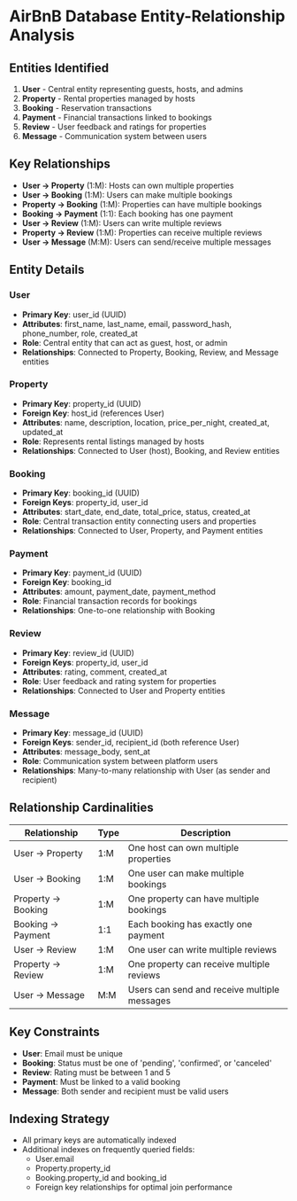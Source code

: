 # AirBnB Database Entity-Relationship Analysis

## Entities Identified

1. **User** - Central entity representing guests, hosts, and admins
2. **Property** - Rental properties managed by hosts
3. **Booking** - Reservation transactions
4. **Payment** - Financial transactions linked to bookings
5. **Review** - User feedback and ratings for properties
6. **Message** - Communication system between users

## Key Relationships

- **User → Property** (1:M): Hosts can own multiple properties
- **User → Booking** (1:M): Users can make multiple bookings
- **Property → Booking** (1:M): Properties can have multiple bookings
- **Booking → Payment** (1:1): Each booking has one payment
- **User → Review** (1:M): Users can write multiple reviews
- **Property → Review** (1:M): Properties can receive multiple reviews
- **User → Message** (M:M): Users can send/receive multiple messages

## Entity Details

### User
- **Primary Key**: user_id (UUID)
- **Attributes**: first_name, last_name, email, password_hash, phone_number, role, created_at
- **Role**: Central entity that can act as guest, host, or admin
- **Relationships**: Connected to Property, Booking, Review, and Message entities

### Property
- **Primary Key**: property_id (UUID)
- **Foreign Key**: host_id (references User)
- **Attributes**: name, description, location, price_per_night, created_at, updated_at
- **Role**: Represents rental listings managed by hosts
- **Relationships**: Connected to User (host), Booking, and Review entities

### Booking
- **Primary Key**: booking_id (UUID)
- **Foreign Keys**: property_id, user_id
- **Attributes**: start_date, end_date, total_price, status, created_at
- **Role**: Central transaction entity connecting users and properties
- **Relationships**: Connected to User, Property, and Payment entities

### Payment
- **Primary Key**: payment_id (UUID)
- **Foreign Key**: booking_id
- **Attributes**: amount, payment_date, payment_method
- **Role**: Financial transaction records for bookings
- **Relationships**: One-to-one relationship with Booking

### Review
- **Primary Key**: review_id (UUID)
- **Foreign Keys**: property_id, user_id
- **Attributes**: rating, comment, created_at
- **Role**: User feedback and rating system for properties
- **Relationships**: Connected to User and Property entities

### Message
- **Primary Key**: message_id (UUID)
- **Foreign Keys**: sender_id, recipient_id (both reference User)
- **Attributes**: message_body, sent_at
- **Role**: Communication system between platform users
- **Relationships**: Many-to-many relationship with User (as sender and recipient)

## Relationship Cardinalities

| Relationship | Type | Description |
|--------------|------|-------------|
| User → Property | 1:M | One host can own multiple properties |
| User → Booking | 1:M | One user can make multiple bookings |
| Property → Booking | 1:M | One property can have multiple bookings |
| Booking → Payment | 1:1 | Each booking has exactly one payment |
| User → Review | 1:M | One user can write multiple reviews |
| Property → Review | 1:M | One property can receive multiple reviews |
| User → Message | M:M | Users can send and receive multiple messages |

## Key Constraints

- **User**: Email must be unique
- **Booking**: Status must be one of 'pending', 'confirmed', or 'canceled'
- **Review**: Rating must be between 1 and 5
- **Payment**: Must be linked to a valid booking
- **Message**: Both sender and recipient must be valid users

## Indexing Strategy

- All primary keys are automatically indexed
- Additional indexes on frequently queried fields:
  - User.email
  - Property.property_id
  - Booking.property_id and booking_id
  - Foreign key relationships for optimal join performance